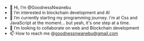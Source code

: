- 👋 Hi, I’m @GoodnessNwanebu
- 👀 I’m interested in blockchain development and AI
- 🌱 I’m currently starting my programming journey. i'm at Css and JavaScript at the moment... but yeah, it's one step at a time.
- 💞️ I’m looking to collaborate on web and Blockchain development
- 📫 How to reach me @goodnessnwanebu@gmail.com

<!---
GoodnessNwanebu/GoodnessNwanebu is a ✨ special ✨ repository because its `README.md` (this file) appears on your GitHub profile.
You can click the Preview link to take a look at your changes.
--->
